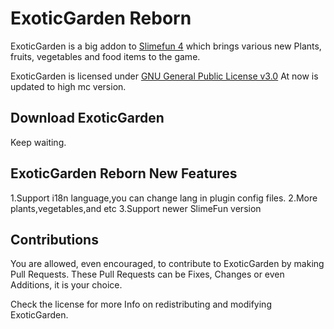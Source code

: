 # ExoticGarden Reborn

ExoticGarden is a big addon to [Slimefun 4](https://github.com/TheBusyBiscuit/Slimefun4) which brings various new Plants, fruits, vegetables and food items to the game.

ExoticGarden is licensed under
[GNU General Public License v3.0](https://github.com/TheBusyBiscuit/ExoticGarden/blob/master/LICENSE)
At now is updated to high mc version.

## Download ExoticGarden
Keep waiting.

## ExoticGarden Reborn New Features
1.Support i18n language,you can change lang in plugin config files.
2.More plants,vegetables,and etc
3.Support newer SlimeFun version

## Contributions

You are allowed, even encouraged, to contribute to ExoticGarden by making Pull Requests.
These Pull Requests can be Fixes, Changes or even Additions, it is your choice.

Check the license for more Info on redistributing and modifying ExoticGarden.